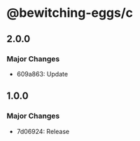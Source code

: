 # @bewitching-eggs/c

## 2.0.0

### Major Changes

- 609a863: Update

## 1.0.0

### Major Changes

- 7d06924: Release
